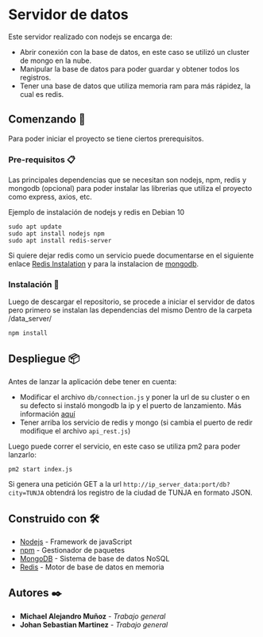 # Servidor de datos

Este servidor realizado con nodejs se encarga de:

- Abrir conexión con la base de datos, en este caso se utilizó un cluster de mongo en la nube. 
- Manipular la base de datos para poder guardar y obtener todos los registros.
- Tener una base de datos que utiliza memoria ram para más rápidez, la cual es redis.

## Comenzando 🚀

Para poder iniciar el proyecto se tiene ciertos prerequisitos. 

### Pre-requisitos 📋

Las principales dependencias que se necesitan son nodejs, npm, redis y mongodb (opcional) para poder instalar las librerias que utiliza el proyecto como express, axios, etc.

Ejemplo de instalación de nodejs y redis en Debian 10
```
sudo apt update
sudo apt install nodejs npm
sudo apt install redis-server
```
Si quiere dejar redis como un servicio puede documentarse en el siguiente enlace [Redis Instalation](https://www.digitalocean.com/community/tutorials/how-to-install-and-secure-redis-on-debian-9)
y para la instalacion de [mongodb](https://linuxize.com/post/how-to-install-mongodb-on-debian-10/). 

### Instalación 🔧

Luego de descargar el repositorio, se procede a iniciar el servidor de datos pero primero se instalan las dependencias del mismo
Dentro de la carpeta /data_server/

```
npm install
```

## Despliegue 📦

Antes de lanzar la aplicación debe tener en cuenta:

- Modificar el archivo `db/connection.js` y poner la url de su cluster o en su defecto si instaló mongodb la ip y el puerto de lanzamiento. Más información [aquí](https://mongoosejs.com/docs/connections.html)   
- Tener arriba los servicio de redis y mongo (si cambia el puerto de redir modifique el archivo `api_rest.js`)
 
Luego puede correr el servicio, en este caso se utiliza pm2 para poder lanzarlo:
```
pm2 start index.js
```
Si genera una petición GET  a la url  `http://ip_server_data:port/db?city=TUNJA` obtendrá los registro de la ciudad de TUNJA en formato JSON.
 
## Construido con 🛠️

* [Nodejs](https://nodejs.org/en//) - Framework de javaScript
* [npm](https://www.npmjs.com/) - Gestionador de paquetes
* [MongoDB](https://www.mongodb.com/es) - Sistema de base de datos NoSQL
* [Redis](https://redis.io/) -  Motor de base de datos en memoria

## Autores ✒️

* **Michael Alejandro Muñoz** - *Trabajo general* 
* **Johan Sebastian Martinez** - *Trabajo general* 
